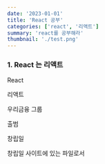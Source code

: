 ```yaml
---
date: '2023-01-01'
title: 'React 공부'
categories: ['react', '리액트']
summary: 'react를 공부해라'
thumbnail: './test.png'
---
```


### 1. React 는 리액트

React

리액트

우리금융 그룹

출범

창립일

창립일 사이트에 있는 파일로서
